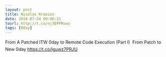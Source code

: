 ```yaml
---
layout: post
title: Nicolas Krassas
date: 2018-07-24 00:00:21
tourl: http://t.co/nj3EPPRowo
tags: [0day]
---
```

From A Patched ITW 0day to Remote Code Execution (Part I)  From Patch to New 0day https://t.co/lguwz7PRJU